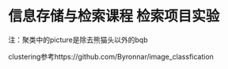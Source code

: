 # 信息存储与检索课程 检索项目实验

注：聚类中的picture是除去熊猫头以外的bqb

clustering参考https://github.com/Byronnar/image_classfication